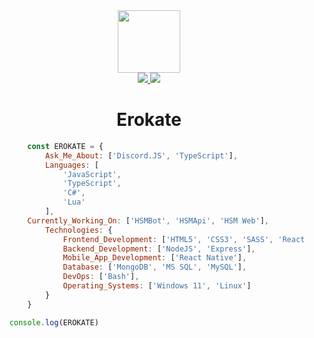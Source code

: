 <div id="header" align="center">
    <a href="https://api.hsmbird.online">
      <img src="https://media.giphy.com/media/v1.Y2lkPTc5MGI3NjExeGhlM2hlNHc5dW81aHB1NnBkcmx5bnI1ZW93bnNzZjdid3FhYm8xYyZlcD12MV9pbnRlcm5hbF9naWZfYnlfaWQmY3Q9cw/WeYO9dWU7680AgrHHr/giphy.gif" width="100"/>
    </a>
</div>

<div id="badges" align="center">
    <a href="https://discord.com/invite/8qeU25eTkU">
        <img src="https://img.shields.io/discord/755456457352282253?style=for-the-badge&logo=discord&logoColor=white&label=Bird%20Heaven"/>
    </a>
    <a href="https://github.com/Erokate?tab=repositories">
        <img src="https://img.shields.io/github/stars/erokate?affiliations=OWNER&style=for-the-badge">
    </a>
</div>

<h1 id="baslik" align="center">
  Erokate
</h1>

```javascript
        const EROKATE = {
	        Ask_Me_About: ['Discord.JS', 'TypeScript'],
	        Languages: [
	            'JavaScript',
	            'TypeScript',
	            'C#',
	            'Lua'
	        ],
		Currently_Working_On: ['HSMBot', 'HSMApi', 'HSM Web'],
	        Technologies: {
	            Frontend_Development: ['HTML5', 'CSS3', 'SASS', 'React'],
	            Backend_Development: ['NodeJS', 'Express'],
	            Mobile_App_Development: ['React Native'],
	            Database: ['MongoDB', 'MS SQL', 'MySQL'],
	            DevOps: ['Bash'],
	            Operating_Systems: ['Windows 11', 'Linux']
	        }
    	}

	console.log(EROKATE)
```

